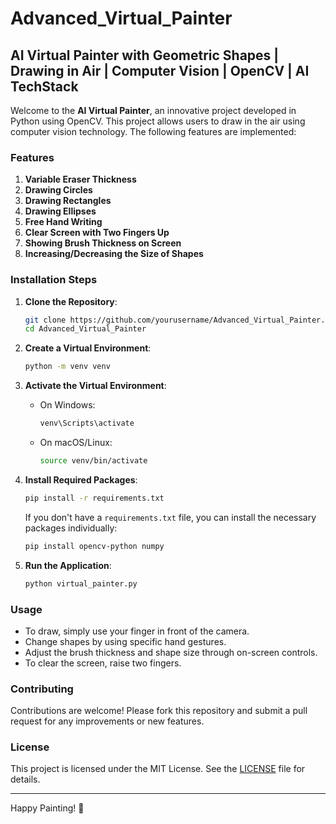 
# Advanced_Virtual_Painter

## AI Virtual Painter with Geometric Shapes | Drawing in Air | Computer Vision | OpenCV | AI TechStack

Welcome to the **AI Virtual Painter**, an innovative project developed in Python using OpenCV. This project allows users to draw in the air using computer vision technology. The following features are implemented:

### Features
1. **Variable Eraser Thickness**
2. **Drawing Circles**
3. **Drawing Rectangles**
4. **Drawing Ellipses**
5. **Free Hand Writing**
6. **Clear Screen with Two Fingers Up**
7. **Showing Brush Thickness on Screen**
8. **Increasing/Decreasing the Size of Shapes**

### Installation Steps

1. **Clone the Repository**:
    ```sh
    git clone https://github.com/yourusername/Advanced_Virtual_Painter.git
    cd Advanced_Virtual_Painter
    ```

2. **Create a Virtual Environment**:
    ```sh
    python -m venv venv
    ```

3. **Activate the Virtual Environment**:
    - On Windows:
        ```sh
        venv\Scripts\activate
        ```
    - On macOS/Linux:
        ```sh
        source venv/bin/activate
        ```

4. **Install Required Packages**:
    ```sh
    pip install -r requirements.txt
    ```

    If you don't have a `requirements.txt` file, you can install the necessary packages individually:
    ```sh
    pip install opencv-python numpy
    ```

5. **Run the Application**:
    ```sh
    python virtual_painter.py
    ```

### Usage
- To draw, simply use your finger in front of the camera.
- Change shapes by using specific hand gestures.
- Adjust the brush thickness and shape size through on-screen controls.
- To clear the screen, raise two fingers.

### Contributing
Contributions are welcome! Please fork this repository and submit a pull request for any improvements or new features.

### License
This project is licensed under the MIT License. See the [LICENSE](LICENSE) file for details.

---

Happy Painting! 🎨
